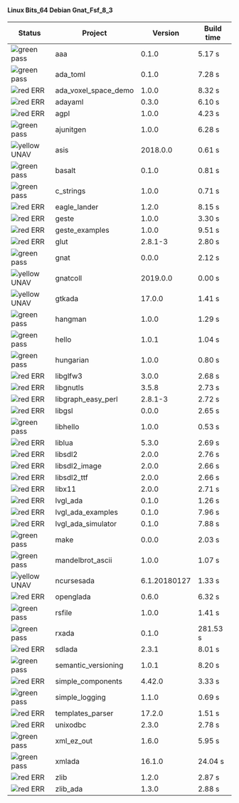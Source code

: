 #### Linux Bits_64 Debian Gnat_Fsf_8_3

| Status | Project | Version | Build time |
| --- | --- | --- | --- |
|![green](https://placehold.it/8/00aa00/000000?text=+) pass | aaa | 0.1.0 |  5.17 s |
|![green](https://placehold.it/8/00aa00/000000?text=+) pass | ada_toml | 0.1.0 |  7.28 s |
|![red](https://placehold.it/8/ff0000/000000?text=+) ERR  | ada_voxel_space_demo | 1.0.0 |  8.32 s |
|![red](https://placehold.it/8/ff0000/000000?text=+) ERR  | adayaml | 0.3.0 |  6.10 s |
|![red](https://placehold.it/8/ff0000/000000?text=+) ERR  | agpl | 1.0.0 |  4.23 s |
|![green](https://placehold.it/8/00aa00/000000?text=+) pass | ajunitgen | 1.0.0 |  6.28 s |
|![yellow](https://placehold.it/8/ffbb00/000000?text=+) UNAV | asis | 2018.0.0 |  0.61 s |
|![green](https://placehold.it/8/00aa00/000000?text=+) pass | basalt | 0.1.0 |  0.81 s |
|![green](https://placehold.it/8/00aa00/000000?text=+) pass | c_strings | 1.0.0 |  0.71 s |
|![red](https://placehold.it/8/ff0000/000000?text=+) ERR  | eagle_lander | 1.2.0 |  8.15 s |
|![red](https://placehold.it/8/ff0000/000000?text=+) ERR  | geste | 1.0.0 |  3.30 s |
|![red](https://placehold.it/8/ff0000/000000?text=+) ERR  | geste_examples | 1.0.0 |  9.51 s |
|![red](https://placehold.it/8/ff0000/000000?text=+) ERR  | glut | 2.8.1-3 |  2.80 s |
|![green](https://placehold.it/8/00aa00/000000?text=+) pass | gnat | 0.0.0 |  2.12 s |
|![yellow](https://placehold.it/8/ffbb00/000000?text=+) UNAV | gnatcoll | 2019.0.0 |  0.00 s |
|![yellow](https://placehold.it/8/ffbb00/000000?text=+) UNAV | gtkada | 17.0.0 |  1.41 s |
|![green](https://placehold.it/8/00aa00/000000?text=+) pass | hangman | 1.0.0 |  1.29 s |
|![green](https://placehold.it/8/00aa00/000000?text=+) pass | hello | 1.0.1 |  1.04 s |
|![green](https://placehold.it/8/00aa00/000000?text=+) pass | hungarian | 1.0.0 |  0.80 s |
|![red](https://placehold.it/8/ff0000/000000?text=+) ERR  | libglfw3 | 3.0.0 |  2.68 s |
|![red](https://placehold.it/8/ff0000/000000?text=+) ERR  | libgnutls | 3.5.8 |  2.73 s |
|![red](https://placehold.it/8/ff0000/000000?text=+) ERR  | libgraph_easy_perl | 2.8.1-3 |  2.72 s |
|![red](https://placehold.it/8/ff0000/000000?text=+) ERR  | libgsl | 0.0.0 |  2.65 s |
|![green](https://placehold.it/8/00aa00/000000?text=+) pass | libhello | 1.0.0 |  0.53 s |
|![red](https://placehold.it/8/ff0000/000000?text=+) ERR  | liblua | 5.3.0 |  2.69 s |
|![red](https://placehold.it/8/ff0000/000000?text=+) ERR  | libsdl2 | 2.0.0 |  2.76 s |
|![red](https://placehold.it/8/ff0000/000000?text=+) ERR  | libsdl2_image | 2.0.0 |  2.66 s |
|![red](https://placehold.it/8/ff0000/000000?text=+) ERR  | libsdl2_ttf | 2.0.0 |  2.66 s |
|![red](https://placehold.it/8/ff0000/000000?text=+) ERR  | libx11 | 2.0.0 |  2.71 s |
|![red](https://placehold.it/8/ff0000/000000?text=+) ERR  | lvgl_ada | 0.1.0 |  1.26 s |
|![red](https://placehold.it/8/ff0000/000000?text=+) ERR  | lvgl_ada_examples | 0.1.0 |  7.96 s |
|![red](https://placehold.it/8/ff0000/000000?text=+) ERR  | lvgl_ada_simulator | 0.1.0 |  7.88 s |
|![green](https://placehold.it/8/00aa00/000000?text=+) pass | make | 0.0.0 |  2.03 s |
|![green](https://placehold.it/8/00aa00/000000?text=+) pass | mandelbrot_ascii | 1.0.0 |  1.07 s |
|![yellow](https://placehold.it/8/ffbb00/000000?text=+) UNAV | ncursesada | 6.1.20180127 |  1.33 s |
|![red](https://placehold.it/8/ff0000/000000?text=+) ERR  | openglada | 0.6.0 |  6.32 s |
|![green](https://placehold.it/8/00aa00/000000?text=+) pass | rsfile | 1.0.0 |  1.41 s |
|![green](https://placehold.it/8/00aa00/000000?text=+) pass | rxada | 0.1.0 |  281.53 s |
|![red](https://placehold.it/8/ff0000/000000?text=+) ERR  | sdlada | 2.3.1 |  8.01 s |
|![green](https://placehold.it/8/00aa00/000000?text=+) pass | semantic_versioning | 1.0.1 |  8.20 s |
|![red](https://placehold.it/8/ff0000/000000?text=+) ERR  | simple_components | 4.42.0 |  3.33 s |
|![green](https://placehold.it/8/00aa00/000000?text=+) pass | simple_logging | 1.1.0 |  0.69 s |
|![red](https://placehold.it/8/ff0000/000000?text=+) ERR  | templates_parser | 17.2.0 |  1.51 s |
|![red](https://placehold.it/8/ff0000/000000?text=+) ERR  | unixodbc | 2.3.0 |  2.78 s |
|![green](https://placehold.it/8/00aa00/000000?text=+) pass | xml_ez_out | 1.6.0 |  5.95 s |
|![green](https://placehold.it/8/00aa00/000000?text=+) pass | xmlada | 16.1.0 |  24.04 s |
|![red](https://placehold.it/8/ff0000/000000?text=+) ERR  | zlib | 1.2.0 |  2.87 s |
|![red](https://placehold.it/8/ff0000/000000?text=+) ERR  | zlib_ada | 1.3.0 |  2.88 s |
